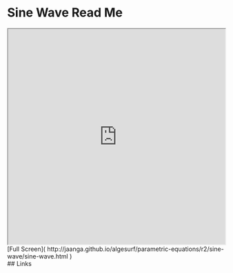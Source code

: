 Sine Wave Read Me
===

<iframe src='http://jaanga.github.io/algesurf/parametric-equations/r2/sine-wave/sine-wave.html' width=100% height=500px >
There is an `iframe` here. It is not visible when viewed on github.com/algesurf. To view, please see 'Project Links' below.
</iframe>
[Full Screen]( http://jaanga.github.io/algesurf/parametric-equations/r2/sine-wave/sine-wave.html )
<br>
## Links 
<http://www.3d-meier.de/tut3/Seite127.html>  
